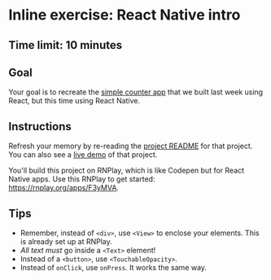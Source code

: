 # Inline exercise: React Native intro
## Time limit: 10 minutes

## Goal

Your goal is to recreate the [simple counter app](https://github.com/horizons-school-of-technology/week06/blob/master/day3/warmup.md)
that we built last week using React, but this time using React Native.

## Instructions

Refresh your memory by re-reading the [project README](https://github.com/horizons-school-of-technology/week06/blob/master/day3/warmup.md)
for that project. You can also see a [live demo](http://s.codepen.io/lockehart/debug/grxrVL)
of that project.

You'll build this project on RNPlay, which is like Codepen but for React Native
apps. Use this RNPlay to get started: https://rnplay.org/apps/F3yMVA.

## Tips

- Remember, instead of `<div>`, use `<View>` to enclose your elements. This is
  already set up at RNPlay.
- *All text must* go inside a `<Text>` element!
- Instead of a `<button>`, use `<TouchableOpacity>`.
- Instead of `onClick`, use `onPress`. It works the same way.
